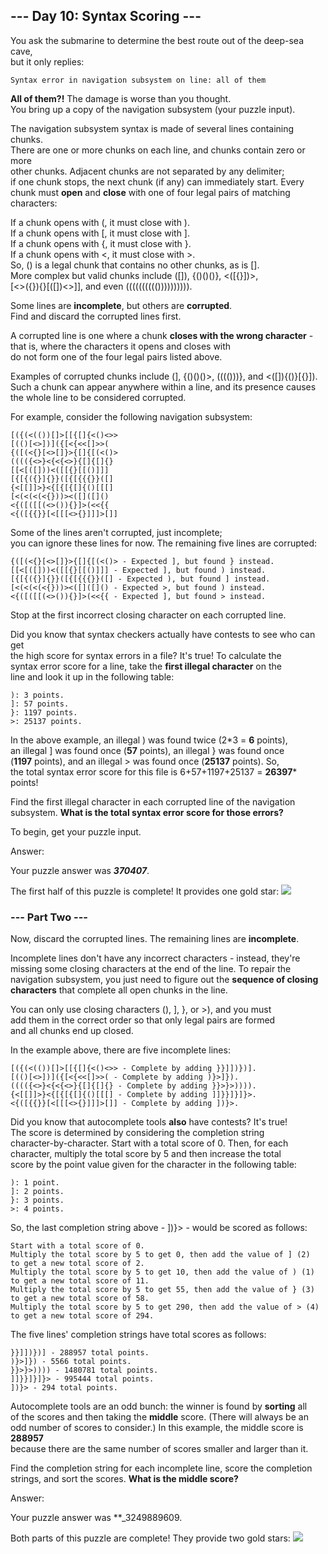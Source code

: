## --- Day 10: Syntax Scoring --- ##
You ask the submarine to determine the best route out of the deep-sea cave,    
but it only replies:   
````
Syntax error in navigation subsystem on line: all of them    
````
**All of them?!** The damage is worse than you thought.    
You bring up a copy of the navigation subsystem (your puzzle input).   

The navigation subsystem syntax is made of several lines containing chunks.    
There are one or more chunks on each line, and chunks contain zero or more    
other chunks. Adjacent chunks are not separated by any delimiter;    
if one chunk stops, the next chunk (if any) can immediately start. Every   
chunk must **open** and **close** with one of four legal pairs of matching characters:    

If a chunk opens with (, it must close with ).   
If a chunk opens with \[, it must close with ].   
If a chunk opens with {, it must close with }.   
If a chunk opens with <, it must close with >.   
So, () is a legal chunk that contains no other chunks, as is \[].   
More complex but valid chunks include (\[]), {()()()}, <(\[{}])>,   
\[<>({}){}\[(\[])<>]], and even (((((((((()))))))))).

Some lines are **incomplete**, but others are **corrupted**.    
Find and discard the corrupted lines first.   

A corrupted line is one where a chunk **closes with the wrong character** -   
that is, where the characters it opens and closes with   
do not form one of the four legal pairs listed above.   

Examples of corrupted chunks include (], {()()()>, (((()))}, and <(\[]){()}\[{}]).    
Such a chunk can appear anywhere within a line, and its presence causes    
the whole line to be considered corrupted.

For example, consider the following navigation subsystem:    
````
[({(<(())[]>[[{[]{<()<>>
[(()[<>])]({[<{<<[]>>(
{([(<{}[<>[]}>{[]{[(<()>
(((({<>}<{<{<>}{[]{[]{}
[[<[([]))<([[{}[[()]]]
[{[{({}]{}}([{[{{{}}([]
{<[[]]>}<{[{[{[]{()[[[]
[<(<(<(<{}))><([]([]()
<{([([[(<>()){}]>(<<{{
<{([{{}}[<[[[<>{}]]]>[]]
````
Some of the lines aren't corrupted, just incomplete;   
you can ignore these lines for now. The remaining five lines are corrupted:  
````
{([(<{}[<>[]}>{[]{[(<()> - Expected ], but found } instead.
[[<[([]))<([[{}[[()]]] - Expected ], but found ) instead.
[{[{({}]{}}([{[{{{}}([] - Expected ), but found ] instead.
[<(<(<(<{}))><([]([]() - Expected >, but found ) instead.
<{([([[(<>()){}]>(<<{{ - Expected ], but found > instead.
````
Stop at the first incorrect closing character on each corrupted line.

Did you know that syntax checkers actually have contests to see who can get    
the high score for syntax errors in a file? It's true! To calculate the    
syntax error score for a line, take the **first illegal character** on the   
line and look it up in the following table:   
````
): 3 points.
]: 57 points.
}: 1197 points.
>: 25137 points.
````
In the above example, an illegal ) was found twice (2\*3 = **6** points),     
an illegal ] was found once (**57** points), an illegal } was found once   
(**1197** points), and an illegal > was found once (**25137** points). So,   
the total syntax error score for this file is 6+57+1197+25137 = **26397*** points!   

Find the first illegal character in each corrupted line of the navigation   
subsystem. **What is the total syntax error score for those errors?**

To begin, get your puzzle input.

Answer: 

Your puzzle answer was **_370407_**.

The first half of this puzzle is complete! It provides one gold star: 
![](https://raw.githubusercontent.com/rcemper/ZPretty/master/1star.png)

### --- Part Two --- ###
Now, discard the corrupted lines. The remaining lines are **incomplete**.

Incomplete lines don't have any incorrect characters - instead, they're    
missing some closing characters at the end of the line. To repair the   
navigation subsystem, you just need to figure out the **sequence of closing   
characters** that complete all open chunks in the line.

You can only use closing characters (), ], }, or >), and you must   
add them in the correct order so that only legal pairs are formed    
and all chunks end up closed.   

In the example above, there are five incomplete lines:   
````
[({(<(())[]>[[{[]{<()<>> - Complete by adding }}]])})].
[(()[<>])]({[<{<<[]>>( - Complete by adding )}>]}).
(((({<>}<{<{<>}{[]{[]{} - Complete by adding }}>}>)))).
{<[[]]>}<{[{[{[]{()[[[] - Complete by adding ]]}}]}]}>.
<{([{{}}[<[[[<>{}]]]>[]] - Complete by adding ])}>.
````
Did you know that autocomplete tools **also** have contests? It's true!   
The score is determined by considering the completion string    
character-by-character. Start with a total score of 0. Then, for each   
character, multiply the total score by 5 and then increase the total   
score by the point value given for the character in the following table:
````
): 1 point.
]: 2 points.
}: 3 points.
>: 4 points.
````
So, the last completion string above - ])}> - would be scored as follows:
````
Start with a total score of 0.
Multiply the total score by 5 to get 0, then add the value of ] (2)   
to get a new total score of 2.
Multiply the total score by 5 to get 10, then add the value of ) (1)   
to get a new total score of 11.
Multiply the total score by 5 to get 55, then add the value of } (3)   
to get a new total score of 58.
Multiply the total score by 5 to get 290, then add the value of > (4)   
to get a new total score of 294.
````
The five lines' completion strings have total scores as follows:   
````
}}]])})] - 288957 total points.
)}>]}) - 5566 total points.
}}>}>)))) - 1480781 total points.
]]}}]}]}> - 995444 total points.
])}> - 294 total points.
````
Autocomplete tools are an odd bunch: the winner is found by **sorting** all   
of the scores and then taking the **middle** score. (There will always be an  
odd number of scores to consider.) In this example, the middle score is **288957**    
because there are the same number of scores smaller and larger than it.  

Find the completion string for each incomplete line, score the completion   
strings, and sort the scores. **What is the middle score?**   

Answer: 

Your puzzle answer was **_3249889609.

Both parts of this puzzle are complete! They provide two gold stars: 
![](https://raw.githubusercontent.com/rcemper/ZPretty/master/2star.png)

